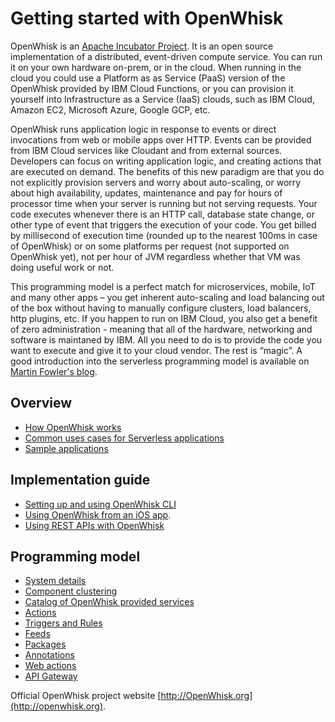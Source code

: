 <!--
#
# Licensed to the Apache Software Foundation (ASF) under one or more
# contributor license agreements.  See the NOTICE file distributed with
# this work for additional information regarding copyright ownership.
# The ASF licenses this file to You under the Apache License, Version 2.0
# (the "License"); you may not use this file except in compliance with
# the License.  You may obtain a copy of the License at
#
#     http://www.apache.org/licenses/LICENSE-2.0
#
# Unless required by applicable law or agreed to in writing, software
# distributed under the License is distributed on an "AS IS" BASIS,
# WITHOUT WARRANTIES OR CONDITIONS OF ANY KIND, either express or implied.
# See the License for the specific language governing permissions and
# limitations under the License.
#
-->
# Getting started with OpenWhisk

OpenWhisk is an [Apache Incubator Project](https://incubator.apache.org/projects/openwhisk.html). It is an open source implementation of a distributed, event-driven compute service. You can run it on your own hardware on-prem, or in the cloud. When running in the cloud you could use a Platform as as Service (PaaS) version of the OpenWhisk provided by IBM Cloud Functions, or you can provision it yourself into Infrastructure as a Service (IaaS) clouds, such as IBM Cloud, Amazon EC2, Microsoft Azure, Google GCP, etc.

OpenWhisk runs application logic in response to events or direct invocations from web or mobile apps over HTTP. Events can be provided from IBM Cloud services like Cloudant and from external sources. Developers can focus on writing application logic, and creating actions that are executed on demand. The benefits of this new paradigm are that you do not explicitly provision servers and worry about auto-scaling, or worry about high availability, updates, maintenance and pay for hours of processor time when your server is running but not serving requests. Your code executes whenever there is an HTTP call, database state change, or other type of event that triggers the execution of your code. You get billed by millisecond of execution time (rounded up to the nearest 100ms in case of OpenWhisk) or on some platforms per request (not supported on OpenWhisk yet), not per hour of JVM regardless whether that VM was doing useful work or not.

This programming model is a perfect match for microservices, mobile, IoT and many other apps – you get inherent auto-scaling and load balancing out of the box without having to manually configure clusters, load balancers, http plugins, etc. If you happen to run on IBM Cloud, you also get a benefit of zero administration - meaning that all of the hardware, networking and software is maintaned by IBM. All you need to do is to provide the code you want to execute and give it to your cloud vendor. The rest is “magic”. A good introduction into the serverless programming model is available on [Martin Fowler's blog](https://martinfowler.com/articles/serverless.html).

## Overview
- [How OpenWhisk works](./about.md)
- [Common uses cases for Serverless applications](./use_cases.md)
- [Sample applications](./samples.md)

<!--
- [Is serverless a good fit for my application?](./goodfit.md)
-->

<!-- TODO - need to add the following items and pages in the future:
- Concurrency
- Error processing
- Security
- Scalability
- Logging
- Pricing (for IBM Cloud only)
-->

## Implementation guide
- [Setting up and using OpenWhisk CLI](./cli.md)
- [Using OpenWhisk from an iOS app](./mobile_sdk.md).
- [Using REST APIs with OpenWhisk](./rest_api.md)

<!-- TODO - need to add the following items and pages in the future:
- Development workflow
- IDE and toolchain
- When OpenWhisk is a good choice and when it is not
- Building applications from scratch
- Extending existing applications
- Using OpenWhisk as the integration tool
- Integrating with API Management
- Running OpenWhisk (PaaS versus RYO, private, public, dedicated)
- Best practices for rules
- Performance considerations
- Deployment of applications
- Debugging
- Monitoring of applications
- Writing applications with maximum portability
- Publishing events
- Out of the box services and triggers
- CDN integration
- Security
- Limitations
-->

## Programming model
- [System details](./reference.md)
- [Component clustering](./deploy.md)
- [Catalog of OpenWhisk provided services](./catalog.md)
- [Actions](./actions.md)
- [Triggers and Rules](./triggers_rules.md)
- [Feeds](./feeds.md)
- [Packages](./packages.md)
- [Annotations](./annotations.md)
- [Web actions](./webactions.md)
- [API Gateway](./apigateway.md)

<!-- TODO - need to add the following items and pages in the future:
- Concurrency
- Error processing
- Integration with Serverless Framework
-->

Official OpenWhisk project website [http://OpenWhisk.org](http://openwhisk.org).

<!-- ## Setting up the OpenWhisk CLI - moved to cli.md -->

<!-- ## Using REST APIs with OpenWhisk - moved to rest_api.md -->

<!-- ## OpenWhisk Hello World example - moved to samples.md -->

